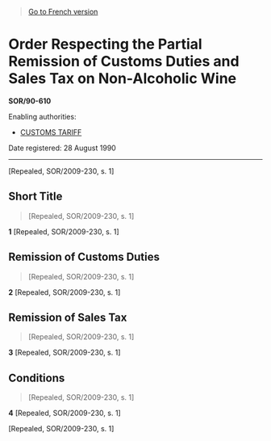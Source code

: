 > [Go to French version](/fr/Règlements/Décrets,%20ordonnances%20et%20règlements%20statutaires/90/610.md)

# Order Respecting the Partial Remission of Customs Duties and Sales Tax on Non-Alcoholic Wine

**SOR/90-610**

Enabling authorities: 
- [CUSTOMS TARIFF](/en/Acts/Statutes%20of%20Canada/1997/c.%2036.md)

Date registered: 28 August 1990

----------


[Repealed, SOR/2009-230, s. 1]



## Short Title
> [Repealed, SOR/2009-230, s. 1]



**1** [Repealed, SOR/2009-230, s. 1]




## Remission of Customs Duties
> [Repealed, SOR/2009-230, s. 1]



**2** [Repealed, SOR/2009-230, s. 1]




## Remission of Sales Tax
> [Repealed, SOR/2009-230, s. 1]



**3** [Repealed, SOR/2009-230, s. 1]




## Conditions
> [Repealed, SOR/2009-230, s. 1]



**4** [Repealed, SOR/2009-230, s. 1]


[Repealed, SOR/2009-230, s. 1]


